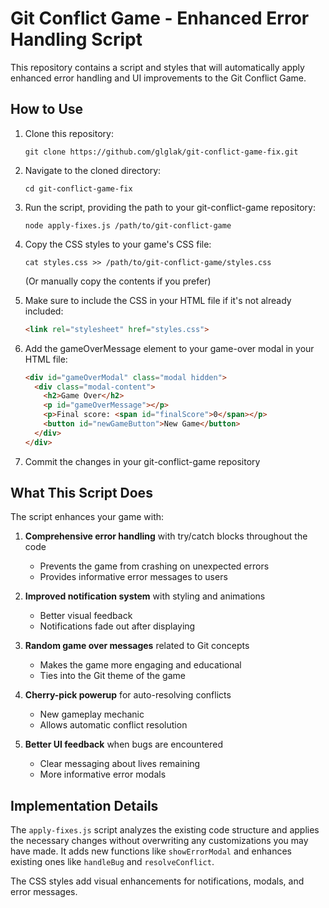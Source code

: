 # Git Conflict Game - Enhanced Error Handling Script

This repository contains a script and styles that will automatically apply enhanced error handling and UI improvements to the Git Conflict Game.

## How to Use

1. Clone this repository:
   ```
   git clone https://github.com/glglak/git-conflict-game-fix.git
   ```

2. Navigate to the cloned directory:
   ```
   cd git-conflict-game-fix
   ```

3. Run the script, providing the path to your git-conflict-game repository:
   ```
   node apply-fixes.js /path/to/git-conflict-game
   ```

4. Copy the CSS styles to your game's CSS file:
   ```
   cat styles.css >> /path/to/git-conflict-game/styles.css
   ```
   (Or manually copy the contents if you prefer)

5. Make sure to include the CSS in your HTML file if it's not already included:
   ```html
   <link rel="stylesheet" href="styles.css">
   ```

6. Add the gameOverMessage element to your game-over modal in your HTML file:
   ```html
   <div id="gameOverModal" class="modal hidden">
     <div class="modal-content">
       <h2>Game Over</h2>
       <p id="gameOverMessage"></p>
       <p>Final score: <span id="finalScore">0</span></p>
       <button id="newGameButton">New Game</button>
     </div>
   </div>
   ```

7. Commit the changes in your git-conflict-game repository

## What This Script Does

The script enhances your game with:

1. **Comprehensive error handling** with try/catch blocks throughout the code
   - Prevents the game from crashing on unexpected errors
   - Provides informative error messages to users

2. **Improved notification system** with styling and animations
   - Better visual feedback
   - Notifications fade out after displaying

3. **Random game over messages** related to Git concepts
   - Makes the game more engaging and educational
   - Ties into the Git theme of the game

4. **Cherry-pick powerup** for auto-resolving conflicts
   - New gameplay mechanic
   - Allows automatic conflict resolution

5. **Better UI feedback** when bugs are encountered
   - Clear messaging about lives remaining
   - More informative error modals

## Implementation Details

The `apply-fixes.js` script analyzes the existing code structure and applies the necessary changes without overwriting any customizations you may have made. It adds new functions like `showErrorModal` and enhances existing ones like `handleBug` and `resolveConflict`.

The CSS styles add visual enhancements for notifications, modals, and error messages.
